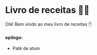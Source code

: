 # Livro de receitas :woman_cook:

Olá! Bem vindo ao meu livro de receitas :hand:



#### epilogo:

- Patê de atum
